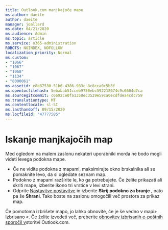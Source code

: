 ```yaml
---
title: Outlook.com manjkajoče mape
ms.author: daeite
author: daeite
manager: joallard
ms.date: 04/21/2020
ms.audience: Admin
ms.topic: article
ms.service: o365-administration
ROBOTS: NOINDEX, NOFOLLOW
localization_priority: Normal
ms.custom:
- "1066"
- "1067"
- "1068"
- "1134"
- "8000061"
ms.assetid: e8e87530-51b6-4386-983c-8c8cca0c5b3f
ms.openlocfilehash: 5ebabab51cceb9750ebc592218074c9c6604d7ca
ms.sourcegitcommit: c6692ce0fa1358ec3529e59ca0ecdfdea4cdc759
ms.translationtype: MT
ms.contentlocale: sl-SI
ms.lasthandoff: 09/15/2020
ms.locfileid: "47777585"
---
```

# <a name="find-missing-folders"></a>Iskanje manjkajočih map

Med ogledom na malem zaslonu nekateri uporabniki morda ne bodo mogli videti levega podokna mape.

- Če ne vidite podokna z mapami, maksimirajte okno brskalnika ali se pomaknite levo, da si ogledate seznam map.
- Podokno z mapami razširite le, ko ga potrebujete. Če želite prikazati ali skriti mape, izberite ikono tri vrstice v levi strani.
- Odprite [Nastavitve postavitve](https://outlook.live.com/mail/options/mail/layout) in izberite **Skrij podokno za branje** , nato pa še **Shrani**. Tako boste na zaslonu omogočili več prostora za prikaz map.

Če pomotoma izbrišete mapo, jo lahko obnovite, če je še vedno v mapi» Izbrisano «. Če želite izvedeti več, preberite [obnovitev izbrisanih e-poštnih sporočil v](https://support.office.com/article/cf06ab1b-ae0b-418c-a4d9-4e895f83ed50)storitvi Outlook.com.
